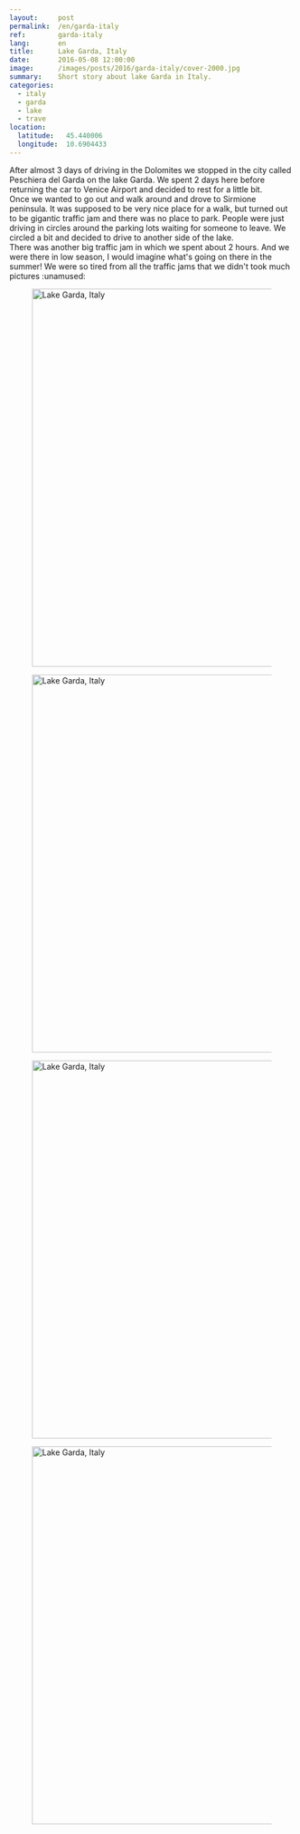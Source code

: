 ```yaml
---
layout:     post
permalink:  /en/garda-italy
ref:        garda-italy
lang:       en
title:      Lake Garda, Italy
date:       2016-05-08 12:00:00
image:      /images/posts/2016/garda-italy/cover-2000.jpg
summary:    Short story about lake Garda in Italy.
categories:
  - italy
  - garda
  - lake
  - trave
location:
  latitude:   45.440006
  longitude:  10.6904433
---
```


<section class="text-block">
  After almost 3 days of driving in the Dolomites we stopped in the city called Peschiera del Garda on the lake Garda.
  We spent 2 days here before returning the car to Venice Airport and decided to rest for a little bit.
</section>
<section class="text-block">
  Once we wanted to go out and walk around and drove to Sirmione peninsula.
  It was supposed to be very nice place for a walk, but turned out to be gigantic traffic jam and there was no place to park.
  People were just driving in circles around the parking lots waiting for someone to leave.
  We circled a bit and decided to drive to another side of the lake.
</section>
<section class="text-block">
  There was another big traffic jam in which we spent about 2 hours.
  And we were there in low season, I would imagine what's going on there in the summer!
  We were so tired from all the traffic jams that we didn't took much pictures :unamused:
</section>

<section class="image-gallery" itemscope itemtype="http://schema.org/ImageGallery">
  <figure itemprop="associatedMedia" itemscope itemtype="http://schema.org/ImageObject">
    <a href="/images/posts/2016/garda-italy/DSC09365-2000.jpg" itemprop="contentUrl" data-size="2000x1333">
      <img src="/images/bg.png" data-src="/images/posts/2016/garda-italy/DSC09365-1000.jpg" width="1000" height="667" itemprop="thumbnail" alt="Lake Garda, Italy" />
    </a>
  </figure>
  <figure itemprop="associatedMedia" itemscope itemtype="http://schema.org/ImageObject">
    <a href="/images/posts/2016/garda-italy/DSC09369-2000.jpg" itemprop="contentUrl" data-size="2000x1333">
      <img src="/images/bg.png" data-src="/images/posts/2016/garda-italy/DSC09369-1000.jpg" width="1000" height="667" itemprop="thumbnail" alt="Lake Garda, Italy" />
    </a>
  </figure>
  <figure itemprop="associatedMedia" itemscope itemtype="http://schema.org/ImageObject">
    <a href="/images/posts/2016/garda-italy/DSC09371-2000.jpg" itemprop="contentUrl" data-size="2000x1333">
      <img src="/images/bg.png" data-src="/images/posts/2016/garda-italy/DSC09371-1000.jpg" width="1000" height="667" itemprop="thumbnail" alt="Lake Garda, Italy" />
    </a>
  </figure>
  <figure itemprop="associatedMedia" itemscope itemtype="http://schema.org/ImageObject">
    <a href="/images/posts/2016/garda-italy/DSC09375-2000.jpg" itemprop="contentUrl" data-size="2000x1333">
      <img src="/images/bg.png" data-src="/images/posts/2016/garda-italy/DSC09375-1000.jpg" width="1000" height="667" itemprop="thumbnail" alt="Lake Garda, Italy" />
    </a>
  </figure>
</section>
